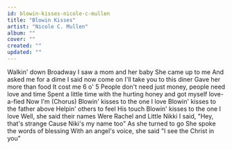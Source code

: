 ```yaml
---
id: blowin-kisses-nicole-c-mullen
title: "Blowin Kisses"
artist: "Nicole C. Mullen"
album: ""
cover: ""
created: ""
updated: ""
---
```


Walkin' down Broadway
I saw a mom and her baby
She came up to me
And asked me for a dime
I said now come on
I'll take you to this diner
Gave her more than food
It cost me 6 o' 5
People don't need just money, people need love and time
Spent a little time with the hurting honey and got myself love-a-fied
Now I'm
(Chorus)
Blowin' kisses to the one I love
Blowin' kisses to the father above
Helpin' others to feel His touch
Blowin' kisses to the one I love
Well, she said their names
Were Rachel and Little Nikki
I said, "Hey, that's strange
Cause Niki's my name too"
As she turned to go
She spoke the words of blessing
With an angel's voice, she said
"I see the Christ in you"